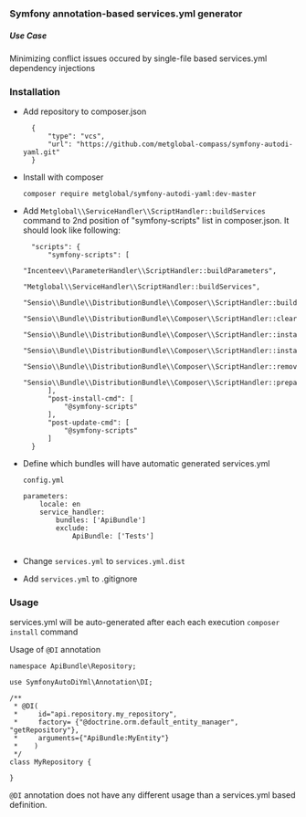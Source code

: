 ### Symfony annotation-based services.yml generator

##### Use Case
Minimizing conflict issues occured by single-file  based services.yml dependency injections
### Installation

- Add repository to composer.json

        {
            "type": "vcs",
            "url": "https://github.com/metglobal-compass/symfony-autodi-yaml.git"
        }
        
- Install with composer

   ```composer require metglobal/symfony-autodi-yaml:dev-master``` 
    

- Add ```Metglobal\\ServiceHandler\\ScriptHandler::buildServices``` command to 2nd position of "symfony-scripts" list in composer.json. It should look like following:
    
        "scripts": {
            "symfony-scripts": [
                "Incenteev\\ParameterHandler\\ScriptHandler::buildParameters",
                "Metglobal\\ServiceHandler\\ScriptHandler::buildServices",
                "Sensio\\Bundle\\DistributionBundle\\Composer\\ScriptHandler::buildBootstrap",
                "Sensio\\Bundle\\DistributionBundle\\Composer\\ScriptHandler::clearCache",
                "Sensio\\Bundle\\DistributionBundle\\Composer\\ScriptHandler::installAssets",
                "Sensio\\Bundle\\DistributionBundle\\Composer\\ScriptHandler::installRequirementsFile",
                "Sensio\\Bundle\\DistributionBundle\\Composer\\ScriptHandler::removeSymfonyStandardFiles",
                "Sensio\\Bundle\\DistributionBundle\\Composer\\ScriptHandler::prepareDeploymentTarget"
            ],
            "post-install-cmd": [
                "@symfony-scripts"
            ],
            "post-update-cmd": [
                "@symfony-scripts"
            ]
        }
        
        
- Define which bundles will have automatic generated services.yml

    `config.yml`
    `````
    parameters:
        locale: en
        service_handler:
            bundles: ['ApiBundle']
            exclude:
                ApiBundle: ['Tests']
            

- Change `services.yml` to `services.yml.dist`
        
- Add `services.yml` to .gitignore

     
### Usage
services.yml will be auto-generated after each each execution `composer install` command

Usage of `@DI` annotation
````$xslt
namespace ApiBundle\Repository;

use SymfonyAutoDiYml\Annotation\DI;

/**
 * @DI(
 *     id="api.repository.my_repository",
 *     factory= {"@doctrine.orm.default_entity_manager", "getRepository"},
 *     arguments={"ApiBundle:MyEntity"}
 *    )
 */
class MyRepository {

}
````

`@DI` annotation does not have any different usage than a services.yml based definition.        